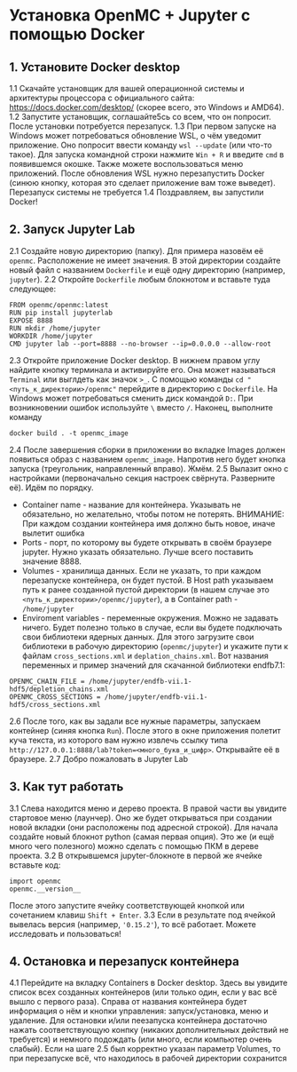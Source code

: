 # Установка OpenMC + Jupyter с помощью Docker
## 1. Установите Docker desktop
1.1 Скачайте установщик для вашей операционной системы и архитектуры процессора с официального сайта: https://docs.docker.com/desktop/
(скорее всего, это Windows и AMD64). 
1.2 Запустите установщик, соглашайте5сь со всем, что он попросит. После установки потребуется перезапуск.
1.3 При первом запуске на Windows может потребоваться обновление WSL, о чём уведомит приложение. Оно попросит ввести команду `wsl --update` (или что-то такое). Для запуска командной строки нажмите `Win + R` и введите `cmd` в появившемся окошке. Также можете воспользоваться меню приложений. После обновления WSL нужно перезапустить Docker (синюю кнопку, которая это сделает приложение вам тоже выведет). Перезапуск системы не требуется
1.4 Поздравляем, вы запустили Docker!

## 2. Запуск Jupyter Lab
2.1 Создайте новую директорию (папку). Для примера назовём её `openmc`. Расположение не имеет значения. В этой директории создайте новый файл с названием `Dockerfile` и ещё одну директорию (например, `jupyter`).
2.2 Откройте `Dockerfile` любым блокнотом и вставьте туда следующее:
```
FROM openmc/openmc:latest
RUN pip install jupyterlab
EXPOSE 8888
RUN mkdir /home/jupyter
WORKDIR /home/jupyter
CMD jupyter lab --port=8888 --no-browser --ip=0.0.0.0 --allow-root
```
2.3 Откройте приложение Docker desktop. В нижнем правом углу найдите кнопку терминала и активируйте его. Она может называться `Terminal` или выглдеть как значок `>_`. С помощью команды `cd "<путь_к_директории>/openmc"` перейдите в директорию с `Dockerfile`.
На Windows может потребоваться сменить диск командой `D:`. При возникновении ошибок используйте `\` вместо `/`.
Наконец, выполните команду
```
docker build . -t openmc_image
```
2.4 После завершения сборки в приложении во вкладке Images должен появиться образ с названием `openmc_image`. Напротив него будет кнопка запуска (треугольник, направленный вправо). Жмём.
2.5 Вылазит окно с настройками (первоначально секция настроек свёрнута. Разверните её). Идём по порядку.
- Container name - название для контейнера. Указывать не обязательно, но желательно, чтобы потом не потерять. ВНИМАНИЕ: При каждом создании контейнера имя должно быть новое, иначе вылетит ошибка
- Ports - порт, по которому вы будете открывать в своём браузере jupyter. Нужно указать обязательно. Лучше всего поставить значение 8888.
- Volumes - хранилища данных. Если не указать, то при каждом перезапуске контейнера, он будет пустой. В Host path указываем путь к ранее созданной пустой директории (в нашем случае это `<путь_к_директории>/openmc/jupyter`), а в Container path - `/home/jupyter`
- Enviroment variables - переменные окружения. Можно не задавать ничего. Будет полезно только в случае, если вы будете подключать свои библиотеки ядерных данных. Для этого загрузите свои библиотеки в рабочую директорию (`openmc/jupyter`) и укажите пути к файлам `cross_sections.xml` и `deplation_chains.xml`. Вот названия переменных и пример значений для скачанной библиотеки endfb7.1:
```
OPENMC_CHAIN_FILE = /home/jupyter/endfb-vii.1-hdf5/depletion_chains.xml
OPENMC_CROSS_SECTIONS = /home/jupyter/endfb-vii.1-hdf5/cross_sections.xml
```
2.6 После того, как вы задали все нужные параметры, запускаем контейнер (синяя кнопка `Run`). После этого в окне приложения полетит куча текста, из которого вам нужно извлечь ссылку типа `http://127.0.0.1:8888/lab?token=<много_букв_и_цифр>⁠`. Открывайте её в браузере.
2.7 Добро пожаловать в Jupyter Lab

## 3. Как тут работать
3.1 Слева находится меню и дерево проекта. В правой части вы увидите стартовое меню (лаунчер). Оно же будет открываться при создании новой вкладки (они расположены под адресной строкой). Для начала создайте новый блокнот python (самая первая опция). Это же (и ещё много чего полезного) можно сделать с помощью ПКМ в дереве проекта. 
3.2 В открывшемся jupyter-блокноте в первой же ячейке вставьте код:
```
import openmc
openmc.__version__
```
После этого запустите ячейку соответствующей кнопкой или сочетанием клавиш `Shift + Enter`. 
3.3 Если в результате под ячейкой вывелась версия (например, `'0.15.2'`), то всё работает. Можете исследовать и пользоваться!

## 4. Остановка и перезапуск контейнера
4.1 Перейдите на вкладку Containers  в Docker desktop. Здесь вы увидите список всех созданных контейнеров (или только один, если у вас всё вышло с первого раза). Справа от названия контейнера будет информация о нём и кнопки управления: запуск/установка, меню и удаление. Для остановки и/или пеезапуска контейнера достаточно нажать соответствующую конпку (никаких дополнительных действий не требуется) и немного подождать (или много, если компьютер очень слабый). Если на шаге 2.5 был корректно указан параметр Volumes, то при перезапуске всё, что находилось в рабочей директории сохранится